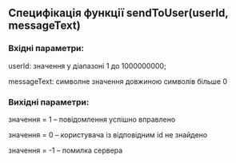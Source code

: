 ## Специфікація функції sendToUser(userId, messageText)

### Вхідні параметри:


userId: значення у діапазоні 1 до 1000000000;


messageText: символне значення довжиною символів більше 0


### Вихідні параметри:


значення = 1 – повідомлення успішно вправлено 


значення = 0 – користувача із відповідним id не знайдено


значення = -1 – помилка сервера

